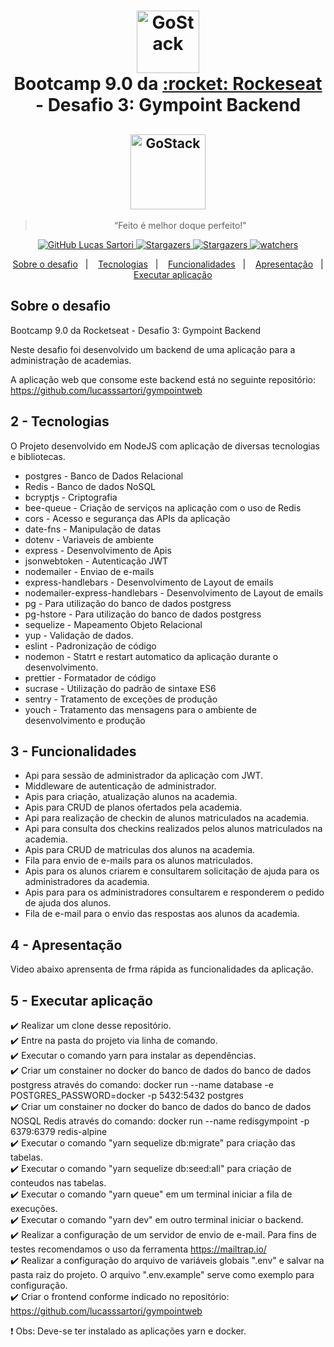 <h1 align="center" >
  <img alt="GoStack" src="https://rocketseat-cdn.s3-sa-east-1.amazonaws.com/bootcamp-header.png" width="100px" /> <br />
  Bootcamp 9.0 da <a text-decoration="none" href="https://rocketseat.com.br">:rocket: Rockeseat</a> - Desafio 3: Gympoint Backend
</h1>
<h2 align="center">
    <img alt="GoStack" src="https://nodejs.org/static/images/logos/nodejs-new-pantone-black.svg" width="120px" />
</h2>

<blockquote align="center">“Feito é melhor doque perfeito!"</blockquote>

<p align="center">
  <a href="https://github.com/lucasssartori?tab=followers">
    <img alt="GitHub Lucas Sartori" src="https://img.shields.io/github/followers/lucasssartori?style=social">
  </a>

  <a href="https://github.com/lucasssartori/gympointbackend/stargazers">
    <img alt="Stargazers" src="https://img.shields.io/github/stars/lucasssartori/gympointbackend?style=social">
  </a>
  <a href="https://github.com/lucasssartori/gympointbackend/forks/">
    <img alt="Stargazers" src="https://img.shields.io/github/forks/lucasssartori/gympointbackend?style=social">
  </a>

  <a href="https://github.com/lucasssartori/gympointbackend/watchers">
    <img alt="watchers" src="https://img.shields.io/github/watchers/lucasssartori/gympointbackend?style=social">
  </a>
</p>

<p align="center">
  <a href="#1---sobre-o-módulo">Sobre o desafio</a>&nbsp;&nbsp;&nbsp;|&nbsp;&nbsp;&nbsp;
  <a href="#2---tecnologias">Tecnologias</a>&nbsp;&nbsp;&nbsp;|&nbsp;&nbsp;&nbsp;
  <a href="#3---funcionalidades">Funcionalidades</a>&nbsp;&nbsp;&nbsp;|&nbsp;&nbsp;&nbsp;
  <a href="#4---apresentação">Apresentação</a>&nbsp;&nbsp;&nbsp;|&nbsp;&nbsp;&nbsp;
  <a href="#5---executar-aplicação">Executar aplicação</a>
</p>

## Sobre o desafio

Bootcamp 9.0 da Rocketseat - Desafio 3: Gympoint Backend

Neste desafio foi desenvolvido um backend de uma aplicação para a administração de academias.

A aplicação web que consome este backend está no seguinte repositório: https://github.com/lucasssartori/gympointweb


## 2 - Tecnologias

O Projeto desenvolvido em NodeJS com aplicação de diversas tecnologias e bibliotecas.

  - postgres - Banco de Dados Relacional
  - Redis - Banco de dados NoSQL
  - bcryptjs - Criptografia
  - bee-queue - Criação de serviços na aplicação com o uso de Redis
  - cors - Acesso e segurança das APIs da aplicação
  - date-fns - Manipulação de datas
  - dotenv - Variaveis de ambiente
  - express - Desenvolvimento de Apis
  - jsonwebtoken - Autenticação JWT
  - nodemailer - Enviao de e-mails
  - express-handlebars - Desenvolvimento de Layout de emails
  - nodemailer-express-handlebars - Desenvolvimento de Layout de emails
  - pg - Para utilização do banco de dados postgress
  - pg-hstore - Para utilização do banco de dados postgress
  - sequelize - Mapeamento Objeto Relacional
  - yup - Validação de dados.
  - eslint - Padronização de código
  - nodemon - Statrt e restart automatico da aplicação durante o desenvolvimento.
  - prettier - Formatador de código
  - sucrase - Utilização do padrão de sintaxe ES6
  - sentry - Tratamento de exceções de produção
  - youch - Tratamento das mensagens para o  ambiente de desenvolvimento e produção

## 3 - Funcionalidades
  - Api para sessão de administrador da aplicação com JWT.
  - Middleware de autenticação de administrador.
  - Apis para criação, atualização alunos na academia.
  - Apis para CRUD de planos ofertados pela academia.
  - Api para realização de checkin de alunos matriculados na academia.
  - Api para consulta dos checkins realizados pelos alunos matriculados na academia.
  - Apis para CRUD de matriculas dos alunos na academia.
  - Fila para envio de e-mails para os alunos matriculados.
  - Apis para os alunos criarem e consultarem solicitação de ajuda para os administradores da academia.
  - Apis para para os administradores consultarem e responderem o pedido de ajuda dos alunos.
  - Fila de e-mail para o envio das respostas aos alunos da academia.

## 4 - Apresentação

<p> Video abaixo aprensenta de frma rápida as funcionalidades da aplicação. </p>


## 5 - Executar aplicação

:heavy_check_mark: Realizar um clone desse repositório. <br />
:heavy_check_mark: Entre na pasta do projeto via linha de comando. <br />
:heavy_check_mark: Executar o comando yarn para instalar as dependências. <br />
:heavy_check_mark: Criar um constainer no docker do banco de dados do banco de dados postgress através do comando: docker run --name database -e POSTGRES_PASSWORD=docker -p 5432:5432 postgres<br />
:heavy_check_mark: Criar um constainer no docker do banco de dados do banco de dados NOSQL Redis através do comando: docker run --name redisgympoint -p 6379:6379 redis-alpine<br />
:heavy_check_mark: Executar o comando "yarn sequelize db:migrate" para criação das tabelas. <br />
:heavy_check_mark: Executar o comando "yarn sequelize db:seed:all" para criação de conteudos nas tabelas. <br />
:heavy_check_mark: Executar o comando "yarn queue" em um terminal iniciar a fila de execuções. <br />
:heavy_check_mark: Executar o comando "yarn dev" em outro terminal iniciar o backend. <br />
:heavy_check_mark: Realizar a configuração de um servidor de envio de e-mail. Para fins de testes recomendamos o uso da ferramenta https://mailtrap.io/ <br />
:heavy_check_mark: Realizar a configuração do arquivo de variáveis globais ".env" e salvar na pasta raiz do projeto. O arquivo ".env.example" serve como exemplo para configuração. <br />
:heavy_check_mark: Criar o frontend conforme indicado no repositório: https://github.com/lucasssartori/gympointweb <br />

:heavy_exclamation_mark: Obs: Deve-se ter instalado as aplicações yarn e docker.
